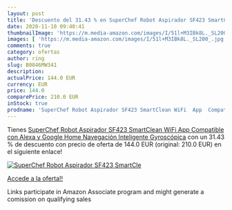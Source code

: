 ```yaml
---
layout: post
title: 'Descuento del 31.43 % en SuperChef Robot Aspirador SF423 SmartCle'
date: 2020-11-10 09:40:41
thumbnailImage: 'https://m.media-amazon.com/images/I/51l+M3IBk8L._SL200_.jpg'
images: [ 'https://m.media-amazon.com/images/I/51l+M3IBk8L._SL200_.jpg' ]
comments: true
category: ofertas
author: ring
slug: B0846MW341
description:
actualPrice: 144.0 EUR
currency: EUR
price: 144.0
comparePrice: 210.0 EUR
inStock: true
prodname: 'SuperChef Robot Aspirador SF423 SmartClean WiFi  App  Compatible con Alexa y Google Home  Navegación Inteligente Gyroscópica'
---
```


Tienes [SuperChef Robot Aspirador SF423 SmartClean WiFi  App  Compatible con Alexa y Google Home  Navegación Inteligente Gyroscópica](https://www.amazon.es/dp/B0846MW341/?tag=tolees-21) con un 31.43 % de descuento con precio de oferta de 144.0 EUR (original: 210.0 EUR) en el siguiente enlace!

[![SuperChef Robot Aspirador SF423 SmartCle](https://m.media-amazon.com/images/I/51l+M3IBk8L._SL200_.jpg)](https://www.amazon.es/dp/B0846MW341/?tag=tolees-21)

[Accede a la oferta!!](https://www.amazon.es/dp/B0846MW341/?tag=tolees-21)

Links participate in Amazon Associate program and might generate a comission on qualifying sales


